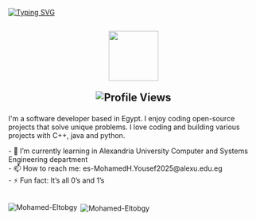 [![Typing SVG](https://readme-typing-svg.herokuapp.com?font=Fira+Code&size=30&pause=500&color=F4DEF7&background=00BFFF&center=true&vCenter=true&multiline=true&width=800&height=100&lines=Hello+I+am+Mohamed+Eltobgy;A+Computer+Engineering+Student)](https://git.io/typing-svg)

<h2 align="Center"> 
<img src="https://media.giphy.com/media/WUlplcMpOCEmTGBtBW/giphy.gif" width="100" heaight ="100">
<p align="center"> <img src="https://komarev.com/ghpvc/?username=Mohamed-Eltobgy&color=673ab7&style=for-the-badge" alt="Profile Views" /> </p>
</h2>
 
<p>I'm a software developer based in Egypt. I enjoy coding open-source projects that solve unique problems. I love coding and building various projects with C++, java and python.</p>
- 🔭 I’m currently learning in Alexandria University Computer and Systems Engineering department<br>
- 📫 How to reach me: es-MohamedH.Yousef2025@alexu.edu.eg<br>
- ⚡ Fun fact: It’s all 0’s and 1’s<br>
<br>

<p>
<img align="left" src="https://github-readme-stats.vercel.app/api/top-langs?username=Mohamed-Eltobgy&show_icons=true&locale=en&layout=compact" alt="Mohamed-Eltobgy" /></p>

<p>&nbsp;<img align="center" src="https://github-readme-stats.vercel.app/api?username=Mohamed-Eltobgy&show_icons=true&locale=en" alt="Mohamed-Eltobgy" /></p>
